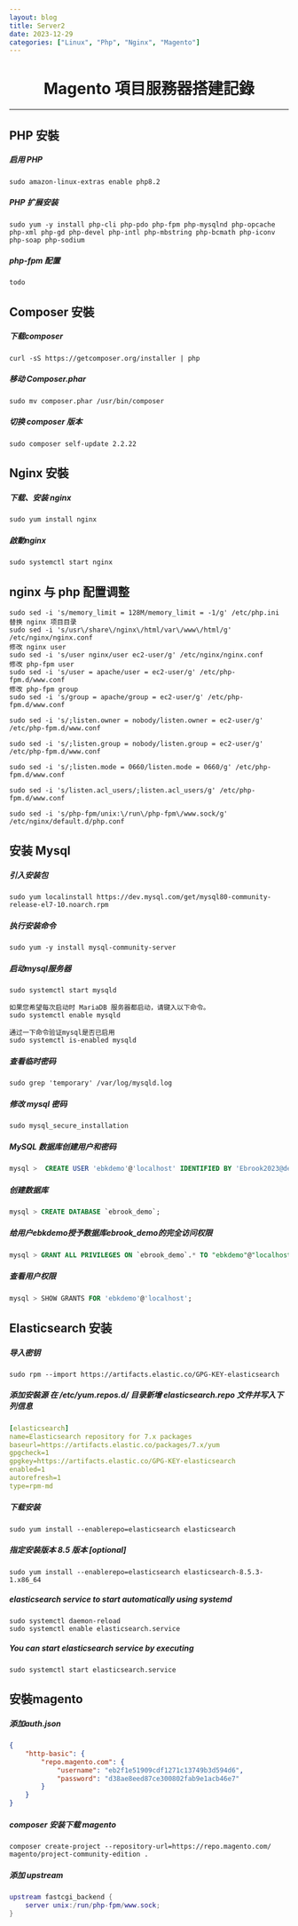 ```yaml
---
layout: blog
title: Server2
date: 2023-12-29
categories: ["Linux", "Php", "Nginx", "Magento"]
---
```


# <center>Magento 項目服務器搭建記錄</center>
***

## PHP 安裝
##### 启用 PHP
```shell
sudo amazon-linux-extras enable php8.2
```
##### PHP 扩展安装
```shell
sudo yum -y install php-cli php-pdo php-fpm php-mysqlnd php-opcache php-xml php-gd php-devel php-intl php-mbstring php-bcmath php-iconv php-soap php-sodium
```


##### php-fpm 配置 
```shell
todo
```

## Composer 安裝
##### 下载composer
```shell
curl -sS https://getcomposer.org/installer | php
```

##### 移动 Composer.phar
```shell
sudo mv composer.phar /usr/bin/composer
```
##### 切换 composer 版本
```shell
sudo composer self-update 2.2.22
```

## Nginx 安裝

##### 下载、安装 nginx
```shell
sudo yum install nginx
```

##### 啟動nginx
```shell
sudo systemctl start nginx
```

>

## nginx 与 php 配置调整
```shell
sudo sed -i 's/memory_limit = 128M/memory_limit = -1/g' /etc/php.ini
替换 nginx 项目目录
sudo sed -i 's/usr\/share\/nginx\/html/var\/www\/html/g' /etc/nginx/nginx.conf
修改 nginx user
sudo sed -i 's/user nginx/user ec2-user/g' /etc/nginx/nginx.conf
修改 php-fpm user
sudo sed -i 's/user = apache/user = ec2-user/g' /etc/php-fpm.d/www.conf
修改 php-fpm group
sudo sed -i 's/group = apache/group = ec2-user/g' /etc/php-fpm.d/www.conf

sudo sed -i 's/;listen.owner = nobody/listen.owner = ec2-user/g' /etc/php-fpm.d/www.conf

sudo sed -i 's/;listen.group = nobody/listen.group = ec2-user/g' /etc/php-fpm.d/www.conf

sudo sed -i 's/;listen.mode = 0660/listen.mode = 0660/g' /etc/php-fpm.d/www.conf

sudo sed -i 's/listen.acl_users/;listen.acl_users/g' /etc/php-fpm.d/www.conf

sudo sed -i 's/php-fpm/unix:\/run\/php-fpm\/www.sock/g' /etc/nginx/default.d/php.conf
```

## 安装 Mysql

##### 引入安装包
```shell
sudo yum localinstall https://dev.mysql.com/get/mysql80-community-release-el7-10.noarch.rpm
```

##### 执行安装命令
```shell
sudo yum -y install mysql-community-server
```

##### 启动mysql服务器
```shell
sudo systemctl start mysqld

如果您希望每次启动时 MariaDB 服务器都启动，请键入以下命令。
sudo systemctl enable mysqld

通过一下命令验证mysql是否已启用
sudo systemctl is-enabled mysqld
```

##### 查看临时密码
```shell
sudo grep 'temporary' /var/log/mysqld.log
```

##### 修改 mysql 密码
```shell
sudo mysql_secure_installation
```

##### MySQL 数据库创建用户和密码
```SQL
mysql >  CREATE USER 'ebkdemo'@'localhost' IDENTIFIED BY 'Ebrook2023@demo';
```
##### 创建数据库
```SQL
mysql > CREATE DATABASE `ebrook_demo`;
```
##### 给用户ebkdemo授予数据库ebrook_demo的完全访问权限
```SQL
mysql > GRANT ALL PRIVILEGES ON `ebrook_demo`.* TO "ebkdemo"@"localhost";
```
##### 查看用户权限
```SQL
mysql > SHOW GRANTS FOR 'ebkdemo'@'localhost';
```

## Elasticsearch 安装

##### 导入密钥
```shell
sudo rpm --import https://artifacts.elastic.co/GPG-KEY-elasticsearch
```

##### 添加安裝源  在 /etc/yum.repos.d/ 目录新增 elasticsearch.repo 文件并写入下列信息
```yaml
[elasticsearch]
name=Elasticsearch repository for 7.x packages
baseurl=https://artifacts.elastic.co/packages/7.x/yum
gpgcheck=1
gpgkey=https://artifacts.elastic.co/GPG-KEY-elasticsearch
enabled=1
autorefresh=1
type=rpm-md
```
##### 下载安装
```shell
sudo yum install --enablerepo=elasticsearch elasticsearch
```

##### 指定安装版本 8.5 版本 [optional]
```shell
sudo yum install --enablerepo=elasticsearch elasticsearch-8.5.3-1.x86_64
```
##### elasticsearch service to start automatically using systemd
```shell
sudo systemctl daemon-reload
sudo systemctl enable elasticsearch.service
```

##### You can start elasticsearch service by executing
```shell
sudo systemctl start elasticsearch.service
```

## 安裝magento

##### 添加auth.json
```json
{
    "http-basic": {
        "repo.magento.com": {
            "username": "eb2f1e51909cdf1271c13749b3d594d6",
            "password": "d38ae8eed87ce300802fab9e1acb46e7"
        }
    }
}
```

##### composer 安装下载 magento
```shell
composer create-project --repository-url=https://repo.magento.com/ magento/project-community-edition .
```

##### 添加 upstream
```lua
upstream fastcgi_backend {
    server unix:/run/php-fpm/www.sock;
}
```
